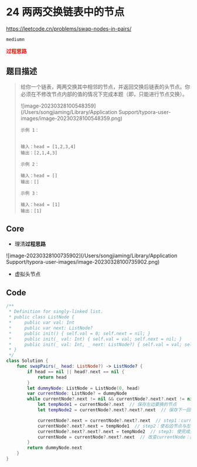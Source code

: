 # 24 两两交换链表中的节点

https://leetcode.cn/problems/swap-nodes-in-pairs/

`mediumn`

**<font color=red>过程思路</font>**

## 题目描述

> 给你一个链表，两两交换其中相邻的节点，并返回交换后链表的头节点。你必须在不修改节点内部的值的情况下完成本题（即，只能进行节点交换）。
>
>  ![image-20230328100548359](/Users/songjiaming/Library/Application Support/typora-user-images/image-20230328100548359.png)
>
> ```
> 示例 1：
> 
> 
> 输入：head = [1,2,3,4]
> 输出：[2,1,4,3]
> ```
>
> ```
> 示例 2：
> 
> 输入：head = []
> 输出：[]
> ```
>
> ```
> 示例 3：
> 
> 输入：head = [1]
> 输出：[1]
> ```

## Core

- 理清**过程思路**

![image-20230328100735902](/Users/songjiaming/Library/Application Support/typora-user-images/image-20230328100735902.png)

- 虚拟头节点



## Code

```swift
/**
 * Definition for singly-linked list.
 * public class ListNode {
 *     public var val: Int
 *     public var next: ListNode?
 *     public init() { self.val = 0; self.next = nil; }
 *     public init(_ val: Int) { self.val = val; self.next = nil; }
 *     public init(_ val: Int, _ next: ListNode?) { self.val = val; self.next = next; }
 * }
 */
class Solution {
    func swapPairs(_ head: ListNode?) -> ListNode? {
        if head == nil || head?.next == nil {
            return head
        }
        let dummyNode: ListNode = ListNode(0, head)
        var currentNode: ListNode? = dummyNode
        while currentNode?.next != nil && currentNode?.next?.next != nil {
            let tempNode1 = currentNode?.next  // 保存左边要换的节点
            let tempNode2 = currentNode?.next?.next?.next  // 保存下一回currentNode要指向的左节点

            currentNode?.next = currentNode?.next?.next  // step1：currentNode先指向右边节点
            currentNode?.next?.next = tempNode1  // step2：使右边节点与左边节点完成交换
            currentNode?.next?.next?.next = tempNode2  // step3: 使完成交换后的右边节点指向tempNode2
            currentNode = currentNode?.next?.next  // 改变currentNode：指向交换后的右边节点
        }
        return dummyNode.next
    }
}
```


















